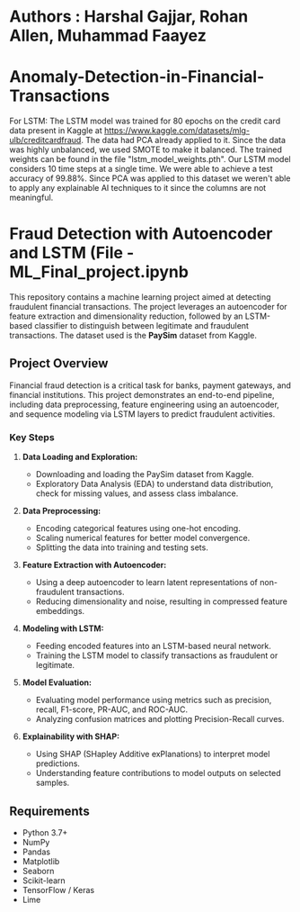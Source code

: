 # Authors : Harshal Gajjar, Rohan Allen, Muhammad Faayez

# Anomaly-Detection-in-Financial-Transactions
For LSTM:
  The LSTM model was trained for 80 epochs on the credit card data present in Kaggle at https://www.kaggle.com/datasets/mlg-ulb/creditcardfraud. The data had PCA        already applied to it. Since the data was highly unbalanced, we used SMOTE to make it balanced. The trained weights can be found in the file                           "lstm_model_weights.pth". Our LSTM model considers 10 time steps at a single time. We were able to achieve a test accuracy of 99.88%. Since PCA was applied to this    dataset we weren't able to apply any explainable AI techniques to it since the columns are not meaningful.


# Fraud Detection with Autoencoder and LSTM (File - ML_Final_project.ipynb

This repository contains a machine learning project aimed at detecting fraudulent financial transactions. The project leverages an autoencoder for feature extraction and dimensionality reduction, followed by an LSTM-based classifier to distinguish between legitimate and fraudulent transactions. The dataset used is the **PaySim** dataset from Kaggle.

## Project Overview

Financial fraud detection is a critical task for banks, payment gateways, and financial institutions. This project demonstrates an end-to-end pipeline, including data preprocessing, feature engineering using an autoencoder, and sequence modeling via LSTM layers to predict fraudulent activities.

### Key Steps

1. **Data Loading and Exploration:**  
   - Downloading and loading the PaySim dataset from Kaggle.
   - Exploratory Data Analysis (EDA) to understand data distribution, check for missing values, and assess class imbalance.
   
2. **Data Preprocessing:**  
   - Encoding categorical features using one-hot encoding.
   - Scaling numerical features for better model convergence.
   - Splitting the data into training and testing sets.
   
3. **Feature Extraction with Autoencoder:**  
   - Using a deep autoencoder to learn latent representations of non-fraudulent transactions.
   - Reducing dimensionality and noise, resulting in compressed feature embeddings.
   
4. **Modeling with LSTM:**  
   - Feeding encoded features into an LSTM-based neural network.
   - Training the LSTM model to classify transactions as fraudulent or legitimate.
   
5. **Model Evaluation:**  
   - Evaluating model performance using metrics such as precision, recall, F1-score, PR-AUC, and ROC-AUC.
   - Analyzing confusion matrices and plotting Precision-Recall curves.
   
6. **Explainability with SHAP:**  
   - Using SHAP (SHapley Additive exPlanations) to interpret model predictions.
   - Understanding feature contributions to model outputs on selected samples.

## Requirements

- Python 3.7+
- NumPy
- Pandas
- Matplotlib
- Seaborn
- Scikit-learn
- TensorFlow / Keras
- Lime
